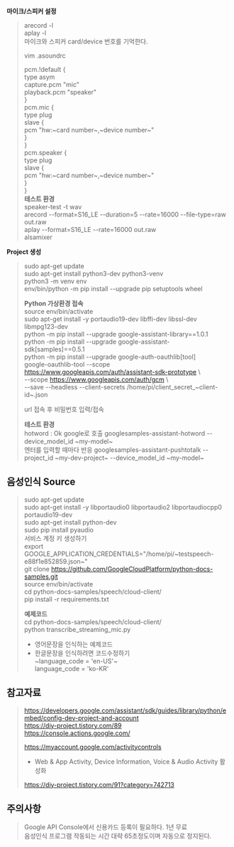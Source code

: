 **마이크/스피커 설정**
> arecord -l  
> aplay -l  
> 마이크와 스피커 card/device 번호를 기억한다.
>
> vim .asoundrc
> 
>pcm.!default {  
>  	type asym  
>  	capture.pcm "mic"  
>  	playback.pcm "speaker"  
>}  
>pcm.mic {  
>	type plug  
>	slave {  
>   	pcm "hw:~card number~,~device number~"  
>	}  
>}  
>pcm.speaker {  
>	type plug  
>	slave {  
>		pcm "hw:~card number~,~device number~"  
>  	}  
>}  
>**테스트 환경**  
> speaker-test -t wav  
> arecord --format=S16_LE --duration=5 --rate=16000 --file-type=raw out.raw  
> aplay --format=S16_LE --rate=16000 out.raw  
> alsamixer  

**Project 생성**
> sudo apt-get update  
> sudo apt-get install python3-dev python3-venv  
> python3 -m venv env  
> env/bin/python -m pip install --upgrade pip setuptools wheel  
> 
> 
> 
> 
> **Python 가상환경 접속**  
> source env/bin/activate  
> sudo apt-get install -y portaudio19-dev libffi-dev libssl-dev libmpg123-dev  
> python -m pip install --upgrade google-assistant-library==1.0.1  
> python -m pip install --upgrade google-assistant-sdk[samples]==0.5.1  
> python -m pip install --upgrade google-auth-oauthlib[tool]  
> google-oauthlib-tool --scope https://www.googleapis.com/auth/assistant-sdk-prototype \  
> --scope https://www.googleapis.com/auth/gcm \  
> --save --headless --client-secrets /home/pi/client_secret_~client-id~.json  
> 
> url 접속 후 비밀번호 입력/접속  
>
>
> **테스트 환경**  
> hotword : Ok google로 호출
> googlesamples-assistant-hotword --device_model_id ~my-model~  
> 엔터를 입력할 때마다 반응
> googlesamples-assistant-pushtotalk --project_id ~my-dev-project~ --device_model_id ~my-model~  

**음성인식 Source**
-
> sudo apt-get update  
> sudo apt-get install -y libportaudio0 libportaudio2 libportaudiocpp0 portaudio19-dev  
> sudo apt-get install python-dev  
> sudo pip install pyaudio  
> 서비스 계정 키 생성하기  
> export GOOGLE_APPLICATION_CREDENTIALS="/home/pi/~testspeech-e88f1e852859.json~"  
> git clone https://github.com/GoogleCloudPlatform/python-docs-samples.git  
> source env/bin/activate  
> cd python-docs-samples/speech/cloud-client/  
> pip install -r requirements.txt  
>  
> **예제코드**  
> cd python-docs-samples/speech/cloud-client/  
> python transcribe_streaming_mic.py  
> - 영어문장을 인식하는 예제코드  
> - 한글문장을 인식하려면 코드수정하기  
> ~language_code = 'en-US'~  
> language_code = 'ko-KR'  





**참고자료**
-
> https://developers.google.com/assistant/sdk/guides/library/python/embed/config-dev-project-and-account  
> https://diy-project.tistory.com/89  
> https://console.actions.google.com/
>
> https://myaccount.google.com/activitycontrols  
> - Web & App Activity, Device Information, Voice & Audio Activity 활성화  
>
> https://diy-project.tistory.com/91?category=742713

**주의사항**
-
> Google API Console에서 신용카드 등록이 필요하다. 1년 무료  
> 음성인식 프로그램 작동되는 시간 대략 65초정도이며 자동으로 정지된다.
